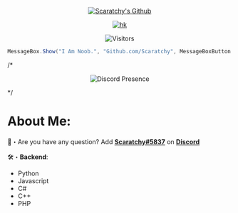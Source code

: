 <p align="center">
  <a href="https://www.fbi.gov/" target="_blank"> <img src="https://avatars.githubusercontent.com/u/112181082?v=4" alt="Scaratchy's Github"/></a>
</p>

  <p align="center">
    <a href="https://discord.com/users/1012688962206314516">
        <img title="hk" alt="hk" src="https://discord.c99.nl/widget/theme-1/200116071640989696.png"/>
    </a>
</p>


<p align="center"><img src="https://gpvc.arturio.dev/Scaratchy" alt="Visitors"></a>

```csharp
MessageBox.Show("I Am Noob.", "Github.com/Scaratchy", MessageBoxButton.OK, MessageBoxIcon.Infomation)
```
/*<p href="https://discord.gg/hypernite" align="center">
    <img alt="Discord Presence" src=https://lanyard.cnrad.dev/api/1012688962206314516/>
</p>*/

# About Me:

📩・Are you have any question? Add [**Scaratchy#5837**](https://discord.com/users/1012688962206314516) on [**Discord**](https://discord.com)</a>
<a href="https://discord.com/users/1012688962206314516" target="_blank"></a></p>

🛠・**Backend**:
  - Python
  - Javascript
  - C#
  - C++
  - PHP
